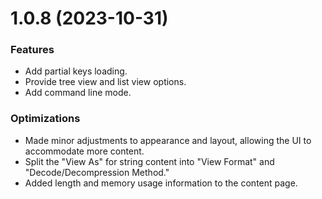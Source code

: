 # 1.0.8 (2023-10-31)

### Features

- Add partial keys loading.
- Provide tree view and list view options.
- Add command line mode.

### Optimizations

- Made minor adjustments to appearance and layout, allowing the UI to accommodate more content.
- Split the "View As" for string content into "View Format" and "Decode/Decompression Method."
- Added length and memory usage information to the content page.
